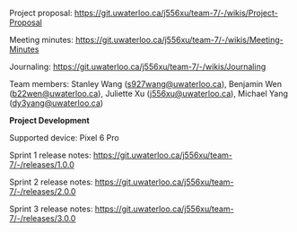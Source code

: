 Project proposal: https://git.uwaterloo.ca/j556xu/team-7/-/wikis/Project-Proposal

Meeting minutes: https://git.uwaterloo.ca/j556xu/team-7/-/wikis/Meeting-Minutes 

Journaling: https://git.uwaterloo.ca/j556xu/team-7/-/wikis/Journaling 

Team members: Stanley Wang (s927wang@uwaterloo.ca), Benjamin Wen (b22wen@uwaterloo.ca), Juliette Xu (j556xu@uwaterloo.ca), Michael Yang (dy3yang@uwaterloo.ca)


**Project Development**

Supported device: Pixel 6 Pro

Sprint 1 release notes: https://git.uwaterloo.ca/j556xu/team-7/-/releases/1.0.0

Sprint 2 release notes: https://git.uwaterloo.ca/j556xu/team-7/-/releases/2.0.0

Sprint 3 release notes: https://git.uwaterloo.ca/j556xu/team-7/-/releases/3.0.0
